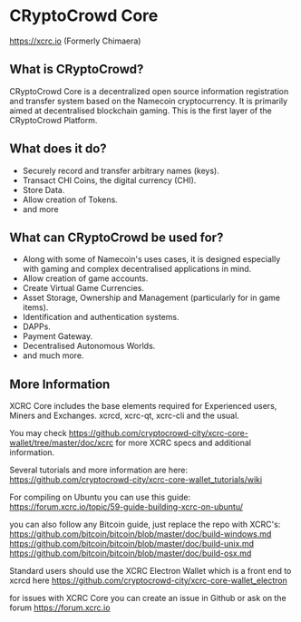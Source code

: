 CRyptoCrowd Core
=========

https://xcrc.io
(Formerly Chimaera)

What is CRyptoCrowd?
-------------

CRyptoCrowd Core is a decentralized open source information registration and transfer system based on the Namecoin cryptocurrency. It is primarily aimed at decentralised blockchain gaming.
This is the first layer of the CRyptoCrowd Platform.

What does it do?
----------------

* Securely record and transfer arbitrary names (keys).
* Transact CHI Coins, the digital currency (CHI).
* Store Data.
* Allow creation of Tokens.
* and more

What can CRyptoCrowd be used for?
--------------------------

* Along with some of Namecoin's uses cases, it is designed especially with gaming and complex decentralised applications in mind.
* Allow creation of game accounts.
* Create Virtual Game Currencies.
* Asset Storage, Ownership and Management (particularly for in game items).
* Identification and authentication systems.
* DAPPs.
* Payment Gateway.
* Decentralised Autonomous Worlds.
* and much more.

More Information
----------------

XCRC Core includes the base elements required for Experienced users, Miners and Exchanges. xcrcd, xcrc-qt, xcrc-cli and the usual.

You may check https://github.com/cryptocrowd-city/xcrc-core-wallet/tree/master/doc/xcrc for more XCRC specs and additional information.

Several tutorials and more information are here:
https://github.com/cryptocrowd-city/xcrc-core-wallet_tutorials/wiki

For compiling on Ubuntu you can use this guide:
https://forum.xcrc.io/topic/59-guide-building-xcrc-on-ubuntu/


you can also follow any Bitcoin guide, just replace the repo with XCRC's:
https://github.com/bitcoin/bitcoin/blob/master/doc/build-windows.md
https://github.com/bitcoin/bitcoin/blob/master/doc/build-unix.md
https://github.com/bitcoin/bitcoin/blob/master/doc/build-osx.md


Standard users should use the XCRC Electron Wallet which is a front end to xcrcd here https://github.com/cryptocrowd-city/xcrc-core-wallet_electron

for issues with XCRC Core you can create an issue in Github or ask on the forum https://forum.xcrc.io
